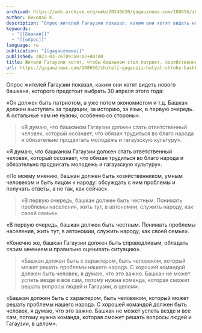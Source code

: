 ```yaml
---
archived: https://web.archive.org/web/20240630/gagauznews.com/108656/zhiteli-gagauzii-hotyat-chtoby-bashkanom-stal-patriot-hozyajstvennik-chestnyj-chelovek.html
author: Николай К.
description: "Опрос жителей Гагаузии показал, каким они хотят видеть нового башкана, которого предстоит выбрать 30 апреля этого года: «Он должен быть патриотом, а уже потом экономистом и т.д. Башкан должен выступать за традиции, за историю, за язык, в первую очередь. А остальные нам не нужны, особенно со стороны». «Я думаю, что башканом Гагаузии должен стать ответственный человек, который осознает, что обязан трудиться во благо народа и обязательно продвигать молодежь и гагаузскую культуру». «По моему мнению, башкан должен быть хозяйственником, умным человеком и быть лицом к народу: обсуждать с ним проблемы и получать ответы, а не так, как сейчас». «В первую очередь, […]"
keywords:
  - "[[Башкан]]"
  - "[[опрос]]"
language: ru
publication: "[[gagauznews]]"
published: 2023-03-26T09:59:02+00:00
title: Жители Гагаузии хотят, чтобы башканом стал патриот, хозяйственник, честный человек
url: https://gagauznews.com/108656/zhiteli-gagauzii-hotyat-chtoby-bashkanom-stal-patriot-hozyajstvennik-chestnyj-chelovek.html
---
```


Опрос жителей Гагаузии показал, каким они хотят видеть нового башкана, которого предстоит выбрать 30 апреля этого года:

«Он должен быть патриотом, а уже потом экономистом и т.д. Башкан должен выступать за традиции, за историю, за язык, в первую очередь. А остальные нам не нужны, особенно со стороны».

> «Я думаю, что башканом Гагаузии должен стать ответственный человек, который осознает, что обязан трудиться во благо народа и обязательно продвигать молодежь и гагаузскую культуру».

«Я думаю, что башканом Гагаузии должен стать ответственный человек, который осознает, что обязан трудиться во благо народа и обязательно продвигать молодежь и гагаузскую культуру».

«По моему мнению, башкан должен быть хозяйственником, умным человеком и быть лицом к народу: обсуждать с ним проблемы и получать ответы, а не так, как сейчас».

> «В первую очередь, башкан должен быть честным. Понимать проблемы населения, жить тут, в автономии, служить народу, как своей семье».

«В первую очередь, башкан должен быть честным. Понимать проблемы населения, жить тут, в автономии, служить народу, как своей семье».

«Конечно же, башкан Гагаузии должен быть справедливым, обладать своим мнением и правильно оценивать ситуацию».

> «Башкан должен быть с характером, быть человеком, который может решать проблемы нашего народа. С хорошей командой должен быть человек, я думаю, что это важно. Башкан не может успеть везде и все сам, потому нужна команда, которая сможет решать вопросы людей и Гагаузии, в целом».

«Башкан должен быть с характером, быть человеком, который может решать проблемы нашего народа. С хорошей командой должен быть человек, я думаю, что это важно. Башкан не может успеть везде и все сам, потому нужна команда, которая сможет решать вопросы людей и Гагаузии, в целом».